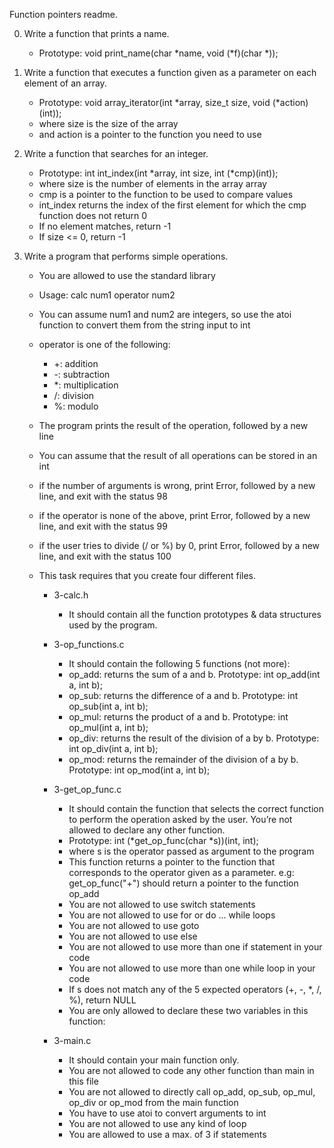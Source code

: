 Function pointers readme.

0. Write a function that prints a name.
	* Prototype: void print_name(char *name, void (*f)(char *));

1. Write a function that executes a function given as a parameter on each element of an array.
	* Prototype: void array_iterator(int *array, size_t size, void (*action)(int));
	* where size is the size of the array
	* and action is a pointer to the function you need to use

2. Write a function that searches for an integer.
	* Prototype: int int_index(int *array, int size, int (*cmp)(int));
	* where size is the number of elements in the array array
	* cmp is a pointer to the function to be used to compare values
	* int_index returns the index of the first element for which the cmp function does not return 0
	* If no element matches, return -1
	* If size <= 0, return -1

3. Write a program that performs simple operations.
	* You are allowed to use the standard library
	* Usage: calc num1 operator num2
	* You can assume num1 and num2 are integers, so use the atoi function to convert them from the string input to int
	* operator is one of the following:
		* +: addition
		* -: subtraction
		* *: multiplication
		* /: division
		* %: modulo
	* The program prints the result of the operation, followed by a new line
	* You can assume that the result of all operations can be stored in an int
	* if the number of arguments is wrong, print Error, followed by a new line, and exit with the status 98
	* if the operator is none of the above, print Error, followed by a new line, and exit with the status 99
	* if the user tries to divide (/ or %) by 0, print Error, followed by a new line, and exit with the status 100

	* This task requires that you create four different files.

		* 3-calc.h
			* It should contain all the function prototypes & data structures used by the program.
		
		* 3-op_functions.c
			* It should contain the following 5 functions (not more):
			* op_add: returns the sum of a and b. Prototype: int op_add(int a, int b);
			* op_sub: returns the difference of a and b. Prototype: int op_sub(int a, int b);
			* op_mul: returns the product of a and b. Prototype: int op_mul(int a, int b);
			* op_div: returns the result of the division of a by b. Prototype: int op_div(int a, int b);
			* op_mod: returns the remainder of the division of a by b. Prototype: int op_mod(int a, int b);
		
		* 3-get_op_func.c
			* It should contain the function that selects the correct function to perform the operation asked by the user.
				You’re not allowed to declare any other function.
			* Prototype: int (*get_op_func(char *s))(int, int);
			* where s is the operator passed as argument to the program
			* This function returns a pointer to the function that corresponds to the operator given as a parameter.
				e.g: get_op_func("+") should return a pointer to the function op_add
			* You are not allowed to use switch statements
			* You are not allowed to use for or do ... while loops
			* You are not allowed to use goto
			* You are not allowed to use else
			* You are not allowed to use more than one if statement in your code
			* You are not allowed to use more than one while loop in your code
			* If s does not match any of the 5 expected operators (+, -, *, /, %), return NULL
			* You are only allowed to declare these two variables in this function:
		
		* 3-main.c
			* It should contain your main function only.
			* You are not allowed to code any other function than main in this file
			* You are not allowed to directly call op_add, op_sub, op_mul, op_div or op_mod from the main function
			* You have to use atoi to convert arguments to int
			* You are not allowed to use any kind of loop
			* You are allowed to use a max. of 3 if statements


